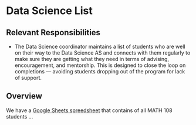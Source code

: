 # Data Science List

## Relevant Responsibilities
- The Data Science coordinator maintains a list of students who are well on their way to the Data Science AS and connects with them regularly to make sure they are getting what they need in terms of advising, encouragement, and mentorship. This is designed to close the loop on completions &mdash; avoiding students dropping out of the program for lack of support. 

## Overview
We have a [Google Sheets spreedsheet](https://docs.google.com/spreadsheets/d/1INefC-b8JFEPZo6eZBBhRUOU0Ac64NTq2CrnqJjMz34/edit?usp=sharing) that contains of all MATH 108 students ...